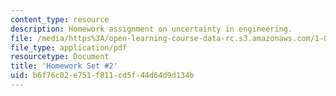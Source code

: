 ```yaml
---
content_type: resource
description: Homework assignment on uncertainty in engineering.
file: /media/https%3A/open-learning-course-data-rc.s3.amazonaws.com/1-010-uncertainty-in-engineering-fall-2008/b6f76c02e751f811cd5f44d64d9d134b_homework_02.pdf
file_type: application/pdf
resourcetype: Document
title: 'Homework Set #2'
uid: b6f76c02-e751-f811-cd5f-44d64d9d134b
---
```

